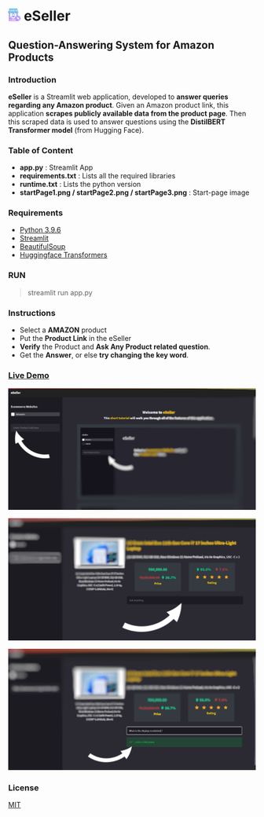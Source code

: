 # <img src="https://github.com/Aditya-R-Chakole/eSeller/blob/main/seller-png.png?raw=true" width="25" height="25"/> eSeller

## Question-Answering System for Amazon Products

### Introduction 
**eSeller** is a Streamlit web application, developed to **answer queries regarding any Amazon product**. Given an Amazon product link, this application **scrapes publicly available data from the product page**. Then this scraped data is used to answer questions using the **DistilBERT Transformer model** (from Hugging Face).  

### Table of Content
- **app.py** : Streamlit App 
- **requirements.txt** : Lists all the required libraries
- **runtime.txt** : Lists the python version 
- **startPage1.png / startPage2.png / startPage3.png** : Start-page image

### Requirements
- [Python 3.9.6]
- [Streamlit]
- [BeautifulSoup]
- [Huggingface Transformers]

### RUN
> streamlit run app.py

### Instructions 
- Select a **AMAZON** product
- Put the **Product Link** in the eSeller
- **Verify** the Product and **Ask Any Product related question**.
- Get the **Answer**, or else **try changing the key word**.

### [Live Demo]
![Image](https://github.com/Aditya-R-Chakole/eSeller/blob/main/startPage1.png?raw=true "Select a Ecommerce Website and put the Product Link.")

![Image](https://github.com/Aditya-R-Chakole/eSeller/blob/main/startPage2.png?raw=true "Verify the Product and Ask Any Product related question.")

![Image](https://github.com/Aditya-R-Chakole/eSeller/blob/main/startPage3.png?raw=true "Get the answer, or else try changing the key word.")
### License
[MIT]

[Python 3.9.6]: <https://www.python.org/downloads/release/python-396/>
[Streamlit]: <https://streamlit.io/>
[BeautifulSoup]: <https://pypi.org/project/beautifulsoup4/>
[Huggingface Transformers]: <https://huggingface.co/docs/transformers/index>
[Live Demo]: <https://share.streamlit.io/aditya-r-chakole/eseller/main/app.py>
[MIT]: <https://github.com/Aditya-R-Chakole/Algorithm_Visualizer/blob/main/LICENSE>
